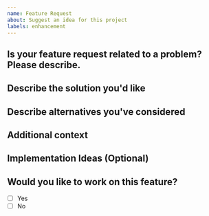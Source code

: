 ```yaml
---
name: Feature Request
about: Suggest an idea for this project
labels: enhancement
---
```


## Is your feature request related to a problem? Please describe.
<!-- A clear and concise description of what the problem is. Ex. I'm always frustrated when [...] -->

## Describe the solution you'd like
<!-- A clear and concise description of what you want to happen. -->

## Describe alternatives you've considered
<!-- A clear and concise description of any alternative solutions or features you've considered. -->

## Additional context
<!-- Add any other context or screenshots about the feature request here. -->

## Implementation Ideas (Optional)
<!-- If you have any ideas about how this feature could be implemented, please share them here. This is not required but can be helpful. -->

## Would you like to work on this feature?
- [ ] Yes
- [ ] No

<!-- If you'd like to work on this feature, please let us know! We'd be happy to guide you through the process. -->
